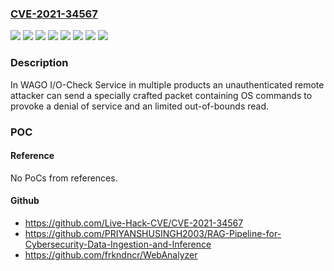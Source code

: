 ### [CVE-2021-34567](https://cve.mitre.org/cgi-bin/cvename.cgi?name=CVE-2021-34567)
![](https://img.shields.io/static/v1?label=Product&message=750-81xx%2Fxxx-xxxFW&color=blue)
![](https://img.shields.io/static/v1?label=Product&message=750-82xx%2Fxxx-xxx&color=blue)
![](https://img.shields.io/static/v1?label=Product&message=752-8303%2F8000-0002&color=blue)
![](https://img.shields.io/static/v1?label=Product&message=762-4xxx&color=blue)
![](https://img.shields.io/static/v1?label=Product&message=762-5xxx&color=blue)
![](https://img.shields.io/static/v1?label=Product&message=762-6xxx&color=blue)
![](https://img.shields.io/static/v1?label=Version&message=%3D%20FW1%20&color=brighgreen)
![](https://img.shields.io/static/v1?label=Vulnerability&message=CWE-125%20Out-of-bounds%20Read&color=brighgreen)

### Description

In WAGO I/O-Check Service in multiple products an unauthenticated remote attacker can send a specially crafted packet containing OS commands to provoke a denial of service and an limited out-of-bounds read.

### POC

#### Reference
No PoCs from references.

#### Github
- https://github.com/Live-Hack-CVE/CVE-2021-34567
- https://github.com/PRIYANSHUSINGH2003/RAG-Pipeline-for-Cybersecurity-Data-Ingestion-and-Inference
- https://github.com/frkndncr/WebAnalyzer


